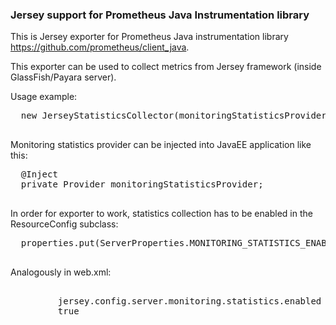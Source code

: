 ### Jersey support for Prometheus Java Instrumentation library

This is Jersey exporter for Prometheus Java instrumentation library https://github.com/prometheus/client_java.

This exporter can be used to collect metrics from Jersey framework (inside GlassFish/Payara server).
 <p>
  Usage example:
  <pre>
  new JerseyStatisticsCollector(monitoringStatisticsProvider).register();
  </pre>
  Monitoring statistics provider can be injected into JavaEE application like this:
  <pre>
  @Inject
  private Provider<MonitoringStatistics> monitoringStatisticsProvider;
  </pre>
  In order for exporter to work, statistics collection has to be enabled in the ResourceConfig
  subclass:
  <pre>
  properties.put(ServerProperties.MONITORING_STATISTICS_ENABLED, true);
  </pre>
  Analogously in web.xml:
  <pre>
    <init-param>
         <param-name>jersey.config.server.monitoring.statistics.enabled</param-name>
         <param-value>true</param-value>
    </init-param>
  </pre>
 </p>
